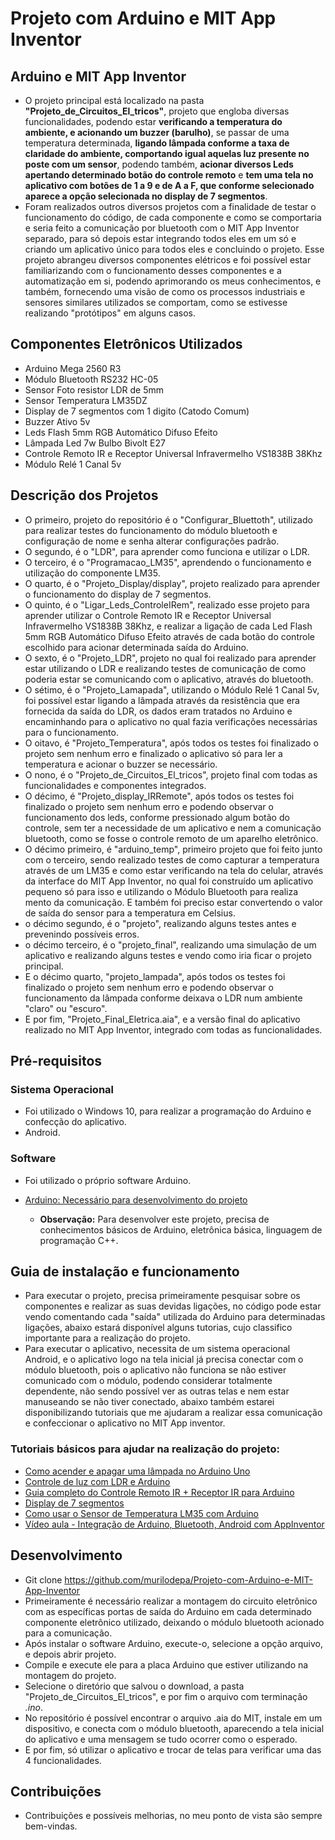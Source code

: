 # Projeto com Arduino e MIT App Inventor

## Arduino e MIT App Inventor
* O projeto principal está localizado na pasta **"Projeto_de_Circuitos_El_tricos"**, projeto que engloba diversas funcionalidades, podendo estar **verificando a temperatura do ambiente, e acionando um buzzer (barulho)**, se passar de uma temperatura determinada, **ligando lâmpada conforme a taxa de claridade do ambiente, comportando igual aquelas luz presente no poste com um sensor**, podendo também, **acionar diversos Leds apertando determinado botão do controle remoto** e **tem uma tela no aplicativo com botões de 1 a 9 e de A a F, que conforme selecionado aparece a opção selecionada no display de 7 segmentos**. 
* Foram realizados outros diversos projetos com a finalidade de testar o funcionamento do código, de cada componente e como se comportaria e seria feito a comunicação por bluetooth com o MIT App Inventor separado, para só depois estar integrando todos eles em um só e criando um aplicativo único para todos eles e concluindo o projeto. Esse projeto abrangeu diversos componentes elétricos e foi possível estar familiarizando com o funcionamento desses componentes e a automatização em si, podendo aprimorando os meus conhecimentos, e também, fornecendo uma visão de como os processos industriais e sensores similares utilizados se comportam, como se estivesse realizando "protótipos" em alguns casos.

## Componentes Eletrônicos Utilizados
* Arduino Mega 2560 R3
* Módulo Bluetooth RS232 HC-05
* Sensor Foto resistor LDR de 5mm
* Sensor Temperatura LM35DZ
* Display de 7 segmentos com 1 digito (Catodo Comum)
* Buzzer Ativo 5v
* Leds Flash 5mm RGB Automático Difuso Efeito
* Lâmpada Led 7w Bulbo Bivolt E27
* Controle Remoto IR e Receptor Universal Infravermelho VS1838B 38Khz
* Módulo Relé 1 Canal 5v

## Descrição dos Projetos
* O primeiro, projeto do repositório é o "Configurar_Bluettoth", utilizado para realizar testes do funcionamento do módulo bluetooth e configuração de nome e senha alterar configurações padrão.
* O segundo, é o "LDR", para aprender como funciona e utilizar o LDR.
* O terceiro, é o "Programacao_LM35", aprendendo o funcionamento e utilização do componente LM35. 
* O quarto, é o "Projeto_Display/display", projeto realizado para aprender o funcionamento do display de 7 segmentos.
* O quinto, é o "Ligar_Leds_ControleIRem", realizado esse projeto para aprender utilizar o Controle Remoto IR e Receptor Universal Infravermelho VS1838B 38Khz, e realizar a ligação de cada Led Flash 5mm RGB Automático Difuso Efeito através de cada botão do controle escolhido para acionar determinada saída do Arduino.
* O sexto, é o "Projeto_LDR", projeto no qual foi realizado para aprender estar utilizando o LDR e realizando testes de comunicação de como poderia estar se comunicando com o aplicativo, através do bluetooth.
* O sétimo, é o "Projeto_Lamapada", utilizando o Módulo Relé 1 Canal 5v, foi possível estar ligando a lâmpada através da resistência que era fornecida da saída do LDR, os dados eram tratados no Arduino e encaminhando para o aplicativo no qual fazia verificações necessárias para o funcionamento.
* O oitavo, é "Projeto_Temperatura", após todos os testes foi finalizado o projeto sem nenhum erro e finalizado o aplicativo só para ler a temperatura e acionar o buzzer se necessário.
* O nono, é o "Projeto_de_Circuitos_El_tricos", projeto final com todas as funcionalidades e componentes integrados.
* O décimo, é "Projeto_display_IRRemote", após todos os testes foi finalizado o projeto sem nenhum erro e podendo observar o funcionamento dos leds, conforme pressionado algum botão do controle, sem ter a necessidade de um aplicativo e nem a comunicação bluetooth, como se fosse o controle remoto de um aparelho eletrônico.
* O décimo primeiro, é "arduino_temp", primeiro projeto que foi feito junto com o terceiro, sendo realizado testes de como capturar a temperatura através de um LM35 e como estar verificando na tela do celular, através da interface do MIT App Inventor, no qual foi construído um aplicativo pequeno só para isso e utilizando o Módulo Bluetooth para realiza mento da comunicação. E também foi preciso estar convertendo o valor de saída do sensor para a temperatura em Celsius.
* o décimo segundo, é o "projeto", realizando alguns testes antes e prevenindo possíveis erros.
* o décimo terceiro, é o "projeto_final", realizando uma simulação de um aplicativo e realizando alguns testes e vendo como iria ficar o projeto principal.
* E o décimo quarto, "projeto_lampada", após todos os testes foi finalizado o projeto sem nenhum erro e podendo observar o funcionamento da lâmpada conforme deixava o LDR num ambiente "claro" ou "escuro".
* E por fim, "Projeto_Final_Eletrica.aia", e a versão final do aplicativo realizado no MIT App Inventor, integrado com todas as funcionalidades. 

 ## Pré-requisitos 
 
### Sistema Operacional
* Foi utilizado o Windows 10, para realizar a programação do Arduino e confecção do aplicativo.
* Android.

### Software
* Foi utilizado o próprio software Arduino.
* <a> [Arduino: Necessário para desenvolvimento do projeto](https://www.arduino.cc/en/Main/Software)

   * **Observação:** Para desenvolver este projeto, precisa de conhecimentos básicos de Arduino, eletrônica básica, linguagem de programação C++.

## Guia de instalação e funcionamento
* Para executar o projeto, precisa primeiramente pesquisar sobre os componentes e realizar as suas devidas ligações, no código pode estar vendo comentando cada "saída" utilizada do Arduino para determinadas ligações, abaixo estará disponível alguns tutorias, cujo classifico importante para a realização do projeto.
* Para executar o aplicativo, necessita de um sistema operacional Android, e o aplicativo logo na tela inicial já precisa conectar com o módulo bluetooth, pois o aplicativo não funciona se não estiver comunicado com o módulo, podendo considerar totalmente dependente, não sendo possível ver as outras telas e nem estar manuseando se não tiver conectado, abaixo também estarei disponibilizando tutoriais que me ajudaram a realizar essa comunicação e confeccionar o aplicativo no MIT App inventor.

### Tutoriais básicos para ajudar na realização do projeto: 
* <a> [Como acender e apagar uma lâmpada no Arduino Uno](https://www.tecdicas.com/46/como-acender-e-apagar-uma-lampada-no-arduino-uno)
* <a> [Controle de luz com LDR e Arduino](https://www.arduinoecia.com.br/controle-de-luz-com-ldr-e-arduino/)
* <a> [Guia completo do Controle Remoto IR + Receptor IR para Arduino](https://blog.eletrogate.com/guia-completo-do-controle-remoto-ir-receptor-ir-para-arduino/)
* <a> [Display de 7 segmentos](http://projetosarduino321.blogspot.com/2015/02/display-de-7-segmentos.html)
* <a> [Como usar o Sensor de Temperatura LM35 com Arduino](https://www.arduinoecia.com.br/sensor-de-temperatura-lm35-com-arduino/)
* <a> [Vídeo aula - Integração de Arduino, Bluetooth, Android com AppInventor](https://www.youtube.com/watch?v=blvkJBAcGY0)

## Desenvolvimento
* Git clone https://github.com/murilodepa/Projeto-com-Arduino-e-MIT-App-Inventor
* Primeiramente é necessário realizar a montagem do circuito eletrônico com as específicas portas de saída do Arduino em cada determinado componente eletrônico utilizado, deixando o módulo bluetooth acionado para a comunicação.
* Após instalar o software Arduino, execute-o, selecione a opção arquivo, e depois abrir projeto.
* Compile e execute ele para a placa Arduino que estiver utilizando na montagem do projeto.
* Selecione o diretório que salvou o download, a pasta "Projeto_de_Circuitos_El_tricos", e por fim o arquivo com terminação *.ino*.
* No repositório é possível encontrar o arquivo .aia do MIT, instale em um dispositivo, e conecta com o módulo bluetooth, aparecendo a tela inicial do aplicativo e uma mensagem se tudo ocorrer como o esperado.
* E por fim, só utilizar o aplicativo e trocar de telas para verificar uma das 4 funcionalidades.

## Contribuições
* Contribuições e possíveis melhorias, no meu ponto de vista são sempre bem-vindas.
